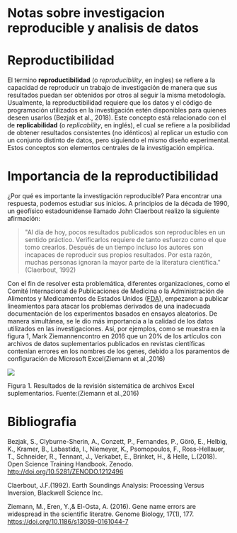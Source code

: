 # Notas sobre investigacion reproducible y analisis de datos
# Reproductibilidad

El termino __reproductibilidad__ (o _reproducibility_, en ingles) se refiere a la capacidad de reproducir un trabajo de investigación de manera que sus resultados puedan ser obtenidos por otros al seguir la misma metodología.
Usualmente, la reproductibilidad requiere que los datos y el código de programación utilizados en la investigación estén disponibles para quienes deseen usarlos (Bezjak et al., 2018). Este concepto está relacionado con el de __replicabilidad__ (o _replicability_, en inglés), el cual se refiere a la posibilidad de obtener resultados consistentes (no idénticos) al replicar un estudio con un conjunto distinto de datos, pero siguiendo el mismo diseño experimental. Estos conceptos son elementos centrales de la investigación empírica.

# Importancia de la reproductibilidad 

¿Por qué es importante la investigación reproducible? Para encontrar una respuesta, podemos estudiar sus inicios. A principios de la década de 1990, un geofísico estadounidense llamado John Claerbout realizo la siguiente afirmación:

>"Al día de hoy, pocos resultados publicados son reproducibles en un sentido práctico. Verificarlos requiere de tanto
> esfuerzo como el que tomo crearlos. Después de un tiempo incluso los autores son incapaces de reproducir sus
> propios resultados. Por esta razón, muchas personas ignoran la mayor parte de la literatura científica."(Claerbout,
> 1992)


Con el fin de resolver esta problemática, diferentes organizaciones, como el Comité Internacional de Publicaciones de Medicina o la Administración de Alimentos y Medicamentos de Estados Unidos ([FDA]( https://www.fda.gov/)), empezaron a publicar lineamientos para atacar los problemas derivados de una inadecuada documentación de los experimentos basados en ensayos aleatorios. De manera simultánea, se le dio más importancia a la calidad de los datos utilizados en las investigaciones.
Así, por ejemplos, como se muestra en la figura 1, Mark Ziemannencontro en 2016 que un 20% de los artículos con archivos de datos suplementarios publicados en revistas científicas contenían errores en los nombres de los genes, debido a los paramentos de configuración de Microsoft Excel(Ziemann et al.,2016)


![](https://geoprocesamiento-2020i.github.io/laboratorio-01-markdown/ZiemannEtAlFig1.png)

Figura 1. Resultados de la revisión sistemática de archivos Excel suplementarios. Fuente:(Ziemann et al.,2016)

# Bibliografia
Bezjak, S., Clyburne-Sherin, A., Conzett, P., Fernandes, P., Görö, E., Helbig, K., Kramer, B., Labastida, I., Niemeyer, K.,
Psomopoulos, F., Ross-Hellauer, T., Schneider, R., Tennant, J., Verkabet, E., Brinket, H., & Helle, L.(2018). Open Science Training Handbook. Zenodo. http://doi.org/10.5281/ZENODO.1212496

Claerbout, J.F.(1992). Earth Soundings Analysis: Processing Versus Inversion, Blackwell Science Inc.

Ziemann, M., Eren, Y.,& El-Osta, A. (2016). Gene name errors are widespread in the scientific literatre. Genome Biology, 17(1), 177. https://doi.org/10.1186/s13059-0161044-7
